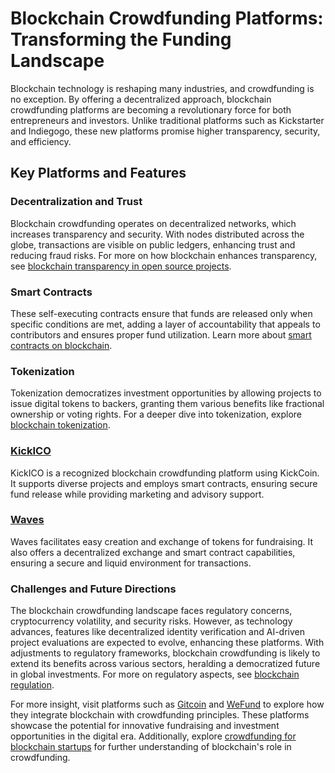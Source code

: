 # Blockchain Crowdfunding Platforms: Transforming the Funding Landscape

Blockchain technology is reshaping many industries, and crowdfunding is no exception. By offering a decentralized approach, blockchain crowdfunding platforms are becoming a revolutionary force for both entrepreneurs and investors. Unlike traditional platforms such as Kickstarter and Indiegogo, these new platforms promise higher transparency, security, and efficiency.

## Key Platforms and Features

### Decentralization and Trust

Blockchain crowdfunding operates on decentralized networks, which increases transparency and security. With nodes distributed across the globe, transactions are visible on public ledgers, enhancing trust and reducing fraud risks. For more on how blockchain enhances transparency, see [blockchain transparency in open source projects](https://www.license-token.com/wiki/blockchain-transparency-in-open-source-projects).

### Smart Contracts

These self-executing contracts ensure that funds are released only when specific conditions are met, adding a layer of accountability that appeals to contributors and ensures proper fund utilization. Learn more about [smart contracts on blockchain](https://www.license-token.com/wiki/smart-contracts-on-blockchain).

### Tokenization

Tokenization democratizes investment opportunities by allowing projects to issue digital tokens to backers, granting them various benefits like fractional ownership or voting rights. For a deeper dive into tokenization, explore [blockchain tokenization](https://www.license-token.com/wiki/blockchain-tokenization).

### [KickICO](https://www.kickico.com)

KickICO is a recognized blockchain crowdfunding platform using KickCoin. It supports diverse projects and employs smart contracts, ensuring secure fund release while providing marketing and advisory support.

### [Waves](https://waves.tech)

Waves facilitates easy creation and exchange of tokens for fundraising. It also offers a decentralized exchange and smart contract capabilities, ensuring a secure and liquid environment for transactions.

### Challenges and Future Directions

The blockchain crowdfunding landscape faces regulatory concerns, cryptocurrency volatility, and security risks. However, as technology advances, features like decentralized identity verification and AI-driven project evaluations are expected to evolve, enhancing these platforms. With adjustments to regulatory frameworks, blockchain crowdfunding is likely to extend its benefits across various sectors, heralding a democratized future in global investments. For more on regulatory aspects, see [blockchain regulation](https://www.license-token.com/wiki/blockchain-regulation).

For more insight, visit platforms such as [Gitcoin](https://gitcoin.co) and [WeFund](https://wefund.app) to explore how they integrate blockchain with crowdfunding principles. These platforms showcase the potential for innovative fundraising and investment opportunities in the digital era. Additionally, explore [crowdfunding for blockchain startups](https://www.license-token.com/wiki/crowdfunding-for-blockchain-startups) for further understanding of blockchain's role in crowdfunding.
